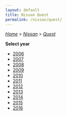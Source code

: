 ```yaml
---
layout: default
title: Nissan Quest
permalink: /nissan/quest/
---
```

[*Home*](/) > [*Nissan*](/nissan/) > [*Quest*](/nissan/quest/)

**Select year**

- [2006](/nissan/quest/2006/)
- [2007](/nissan/quest/2007/)
- [2008](/nissan/quest/2008/)
- [2009](/nissan/quest/2009/)
- [2010](/nissan/quest/2010/)
- [2011](/nissan/quest/2011/)
- [2012](/nissan/quest/2012/)
- [2013](/nissan/quest/2013/)
- [2014](/nissan/quest/2014/)
- [2015](/nissan/quest/2015/)
- [2016](/nissan/quest/2016/)